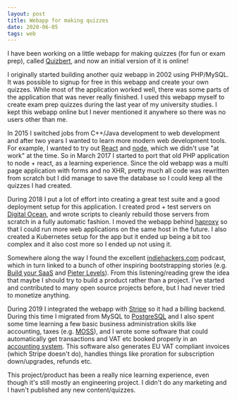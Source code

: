 ```yaml
---
layout: post
title: Webapp for making quizzes
date: 2020-06-05
tags: web
---
```


I have been working on a little webapp for making quizzes (for fun or exam
prep), called [Quizbert](https://quizbert.com), and now an initial version of it
is online!

I originally started building another quiz webapp in 2002 using PHP/MySQL. It was
possible to signup for free in this webapp and create your own quizzes. While
most of the application worked well, there was some parts of the application
that was never really finished. I used this webapp myself to create exam prep
quizzes during the last year of my university studies. I kept this webapp online
but I never mentioned it anywhere so there was no users other than me.

In 2015 I switched jobs from C++/Java development to web development and after
two years I wanted to learn more modern web development tools. For example, I
wanted to try out [React](https://reactjs.org/) and [node](https://nodejs.org/),
which we didn't use "at work" at the time. So in March 2017 I started to port
that old PHP application to node + react, as a learning experience. Since the
old webapp was a multi page application with forms and no XHR, pretty much all
code was rewritten from scratch but I did manage to save the database so I could
keep all the quizzes I had created.

During 2018 I put a lot of effort into creating a great test suite and a good
deployment setup for this application. I created prod + test servers on [Digital
Ocean](https://www.digitalocean.com/), and wrote scripts to cleanly rebuild
those servers from scratch in a fully automatic fashion. I moved the webapp
behind [haproxy](https://haproxy.org) so that I could run more web applications
on the same host in the future. I also created a Kubernetes setup for the app
but it ended up being a bit too complex and it also cost more so I ended up
not using it.

Somewhere along the way I found the excellent
[indiehackers.com](https://www.indiehackers.com/) podcast, which in turn linked
to a bunch of other inspiring bootstrapping stories (e.g. [Build your
SaaS](https://saas.transistor.fm/) and [Pieter
Levels](https://twitter.com/levelsio)). From this listening/reading grew the
idea that maybe I should try to build a product rather than a project. I've
started and contributed to many open source projects before, but I had never
tried to monetize anything.

During 2019 I integrated the webapp with [Stripe](https://stripe.com) so it had
a billing backend. During this time I migrated from MySQL to
[PostgreSQL](https://www.postgresql.org/) and I also spent some time learning a
few basic business administration skills like accounting, taxes (e.g.
[MOSS](<https://en.wikipedia.org/wiki/European_Union_value_added_tax#Mini_One_Stop_Shop_(MOSS)>)),
and I wrote some software that could automatically get transactions and VAT etc
booked properly in an [accounting system](https://fortnox.se). This software
also generates EU VAT compliant invoices (which Stripe doesn't do), handles
things like proration for subscription down/upgrades, refunds etc.

This project/product has been a really nice learning experience, even though it's
still mostly an engineering project. I didn't do any marketing and I havn't
published any new content/quizzes.
